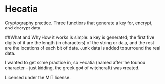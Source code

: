 # Hecatia
Cryptography practice. Three functions that generate a key for, encrypt, and decrypt data.

##What and Why
How it works is simple: a key is generated; the first five digits of it are the length (in characters) of the string or data, and the rest are the locations of each bit of data. Junk data is added to surround the real data.

I wanted to get some practice in, so Hecatia (named after the touhou character - just kidding, the greek god of witchcraft) was created.

Licensed under the MIT license.
